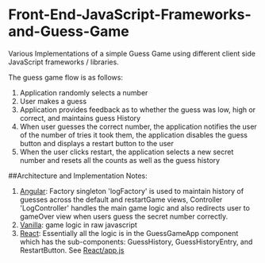 # Front-End-JavaScript-Frameworks-and-Guess-Game
Various Implementations of a simple Guess Game using different client side JavaScript frameworks / libraries.

The guess game flow is as follows:
<ol>
<li>Application randomly selects a number</li>
<li>User makes a guess</li>
<li>Application provides feedback as to whether the guess was low, high or correct, and maintains guess History</li>
<li>When user guesses the correct number, the application notifies the user of the number of tries it took them, the application disables the guess button and displays a restart button to the user </li>
<li>When the user clicks restart, the application selects a new secret number and resets all the counts as well as the guess history</li>
</ol>
 
##Architecture and Implementation Notes:
<ol>
<li><a href='Angular'>Angular</a>: Factory singleton 'logFactory' is used to maintain history of guesses across the default and restartGame views, Controller 'LogController' handles the main game logic and also redirects user to gameOver view when users guess the secret number correctly.</li>
<li><a href='Vanilla'>Vanilla</a>: game logic in raw javascript</li>
<li><a href='React'>React</a>: Essentially all the logic is in the GuessGameApp component which has the sub-components: GuessHistory, GuessHistoryEntry, and RestartButton. See <a href='React/app.js'>React/app.js</a></li>
</ol>
